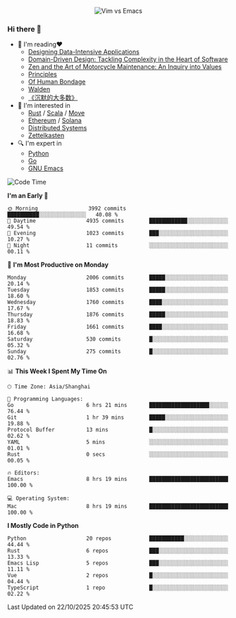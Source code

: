 <p align="center">
    <img src="https://gist.githubusercontent.com/coldnight/e696baffb094e71c96cb302118878eae/raw/40ea5053a6f66cc65f90f437e4173497da225958/banner.gif" alt="Vim vs Emacs" />
</p>

### Hi there 👋

- 📖 I'm reading❤️
    + [Designing Data-Intensive Applications](https://www.oreilly.com/library/view/designing-data-intensive-applications/9781491903063/)
    + [Domain-Driven Design: Tackling Complexity in the Heart of Software](https://www.dddcommunity.org/book/evans_2003/)
    + [Zen and the Art of Motorcycle Maintenance: An Inquiry into Values](https://en.wikipedia.org/wiki/Zen_and_the_Art_of_Motorcycle_Maintenance)
    + [Principles](https://www.principles.com/)
    + [Of Human Bondage](https://en.wikipedia.org/wiki/Of_Human_Bondage)
    + [Walden](https://en.wikipedia.org/wiki/Walden)
    + [《沉默的大多数》](https://en.wikipedia.org/wiki/Silent_majority)
- 🌱 I'm interested in
    + [Rust](https://www.rust-lang.org/) / [Scala](https://www.scala-lang.org/) / [Move](https://github.com/move-language/move/)
    + [Ethereum](https://ethereum.org/en/) / [Solana](https://solana.com/)
	+ [Distributed Systems](https://www.linuxzen.com/notes/topics/20200320174417_%E5%88%86%E5%B8%83%E5%BC%8F/)
	+ [Zettelkasten](https://www.linuxzen.com/notes/notes/20220120080920-slip_box/)
- 🔍 I'm expert in
    + [Python](https://www.python.org/)
    + [Go](https://go.dev/)
    + [GNU Emacs](https://www.gnu.org/software/emacs/)

<!--START_SECTION:waka-->
![Code Time](http://img.shields.io/badge/Code%20Time-3%2C464%20hrs%2057%20mins-blue)

**I'm an Early 🐤** 

```text
🌞 Morning                3992 commits        ██████████░░░░░░░░░░░░░░░   40.08 % 
🌆 Daytime                4935 commits        ████████████░░░░░░░░░░░░░   49.54 % 
🌃 Evening                1023 commits        ███░░░░░░░░░░░░░░░░░░░░░░   10.27 % 
🌙 Night                  11 commits          ░░░░░░░░░░░░░░░░░░░░░░░░░   00.11 % 
```
📅 **I'm Most Productive on Monday** 

```text
Monday                   2006 commits        █████░░░░░░░░░░░░░░░░░░░░   20.14 % 
Tuesday                  1853 commits        █████░░░░░░░░░░░░░░░░░░░░   18.60 % 
Wednesday                1760 commits        ████░░░░░░░░░░░░░░░░░░░░░   17.67 % 
Thursday                 1876 commits        █████░░░░░░░░░░░░░░░░░░░░   18.83 % 
Friday                   1661 commits        ████░░░░░░░░░░░░░░░░░░░░░   16.68 % 
Saturday                 530 commits         █░░░░░░░░░░░░░░░░░░░░░░░░   05.32 % 
Sunday                   275 commits         █░░░░░░░░░░░░░░░░░░░░░░░░   02.76 % 
```


📊 **This Week I Spent My Time On** 

```text
🕑︎ Time Zone: Asia/Shanghai

💬 Programming Languages: 
Go                       6 hrs 21 mins       ███████████████████░░░░░░   76.44 % 
Git                      1 hr 39 mins        █████░░░░░░░░░░░░░░░░░░░░   19.88 % 
Protocol Buffer          13 mins             █░░░░░░░░░░░░░░░░░░░░░░░░   02.62 % 
YAML                     5 mins              ░░░░░░░░░░░░░░░░░░░░░░░░░   01.01 % 
Rust                     0 secs              ░░░░░░░░░░░░░░░░░░░░░░░░░   00.05 % 

🔥 Editors: 
Emacs                    8 hrs 19 mins       █████████████████████████   100.00 % 

💻 Operating System: 
Mac                      8 hrs 19 mins       █████████████████████████   100.00 % 
```

**I Mostly Code in Python** 

```text
Python                   20 repos            ███████████░░░░░░░░░░░░░░   44.44 % 
Rust                     6 repos             ███░░░░░░░░░░░░░░░░░░░░░░   13.33 % 
Emacs Lisp               5 repos             ███░░░░░░░░░░░░░░░░░░░░░░   11.11 % 
Vue                      2 repos             █░░░░░░░░░░░░░░░░░░░░░░░░   04.44 % 
TypeScript               1 repo              █░░░░░░░░░░░░░░░░░░░░░░░░   02.22 % 
```




 Last Updated on 22/10/2025 20:45:53 UTC
<!--END_SECTION:waka-->
